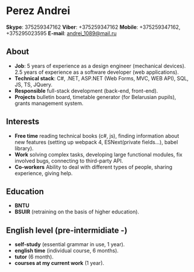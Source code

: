 # Perez Andrei
**Skype**: 375259347162  **Viber**: +375259347162  **Mobile**: +375259347162, +375295023595 **E-mail**: andrei_1089@mail.ru


## About
* **Job**: 5 years of experience as a design engineer (mechanical devices). 2.5 years of experience as a software developer (web applications).
* **Technical stack**: C#, .NET, ASP.NET (Web Forms, MVC, WEB API), SQL, JS, TS, JQuery.
* **Responsible** full-stack development (back-end, front-end).
* **Projects** bulletin board, timetable generator (for Belarusian pupils), grants management system.

## Interests
* **Free time** reading technical books (c#, js), finding information about new features (setting up webpack 4, ESNext(private fields...), babel library).
* **Work** solving complex tasks, developing large functional modules, fix involved bugs, connecting to third-party API.
* **Co-workers** Ability to deal with different types of people, sharing experience, giving help.

## Education
* **BNTU** 
* **BSUIR** (retraining on the basis of higher education).

## English level (pre-intermidiate -)
* **self-study** (essential grammar in use, 1 year).
* **english time** (individual course, 6 months).
* **tutor** (6 month).
* **courses at my current work** (1 year).